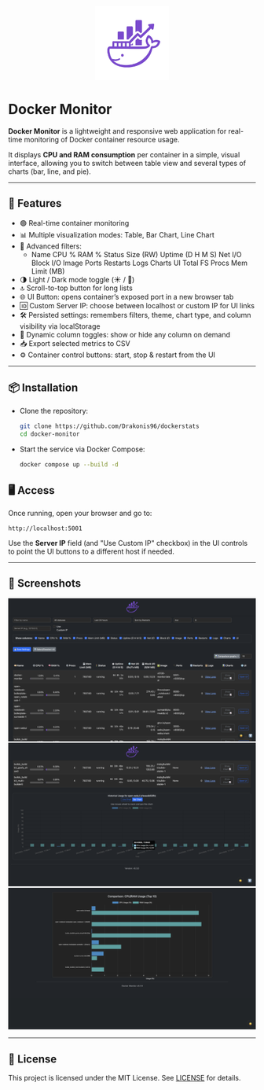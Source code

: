 <div align="center">
  <img src="logo.png" alt="Docker Monitor" width="150">
</div>

# Docker Monitor

**Docker Monitor** is a lightweight and responsive web application for real-time monitoring of Docker container resource usage.

It displays **CPU and RAM consumption** per container in a simple, visual interface, allowing you to switch between table view and several types of charts (bar, line, and pie).

---

## 🚀 Features

- 🟢 Real-time container monitoring
- 📊 Multiple visualization modes: Table, Bar Chart, Line Chart
- 🧠 Advanced filters: 
  - Name CPU % RAM % Status Size (RW) Uptime (D H M S) Net I/O Block I/O Image Ports Restarts Logs Charts UI Total FS Procs Mem Limit (MB)
- 🌗 Light / Dark mode toggle (☀️ / 🌙)
- 🔝 Scroll-to-top button for long lists
- 🌐 UI Button: opens container’s exposed port in a new browser tab
- 🆔 Custom Server IP: choose between localhost or custom IP for UI links
- 🛠️ Persisted settings: remembers filters, theme, chart type, and column visibility via localStorage
- 🔄 Dynamic column toggles: show or hide any column on demand
- 📥 Export selected metrics to CSV
- ⚙️ Container control buttons: start, stop & restart from the UI

---

## 📦 Installation

- Clone the repository:
  ```bash
  git clone https://github.com/Drakonis96/dockerstats
  cd docker-monitor
  ```
- Start the service via Docker Compose:
  ```bash
  docker compose up --build -d
  ```

## 🖥️ Access
Once running, open your browser and go to:

```
http://localhost:5001
```

Use the **Server IP** field (and "Use Custom IP" checkbox) in the UI controls to point the UI buttons to a different host if needed.

---

## 📸 Screenshots
<div align="center">
  <img src="screenshots/Screenshot 1.png" alt="Screenshot 1" width="600">
  <img src="screenshots/Screenshot 2.png" alt="Screenshot 2" width="600">
  <img src="screenshots/Screenshot 3.png" alt="Screenshot 3" width="600">
</div>

---

## 📝 License

This project is licensed under the MIT License. See [LICENSE](LICENSE) for details.